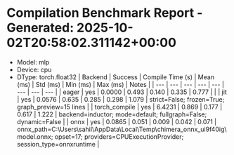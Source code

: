 # Compilation Benchmark Report - Generated: 2025-10-02T20:58:02.311142+00:00
- Model: mlp
- Device: cpu
- DType: torch.float32 | Backend | Success | Compile Time (s) | Mean (ms) | Std (ms) | Min (ms) | Max (ms) | Notes |
| --- | --- | --- | --- | --- | --- | --- | --- |
| eager | yes | 0.0000 | 0.493 | 0.140 | 0.335 | 0.777 | |
| jit | yes | 0.0576 | 0.635 | 0.285 | 0.298 | 1.079 | strict=False; frozen=True; graph_preview=15 lines |
| torch_compile | yes | 6.4231 | 0.869 | 0.177 | 0.617 | 1.222 | backend=inductor; mode=default; fullgraph=False; dynamic=False |
| onnx | yes | 0.0865 | 0.051 | 0.009 | 0.042 | 0.071 | onnx_path=C:\Users\sahil\AppData\Local\Temp\chimera_onnx_ui9f40ig\model.onnx; opset=17; providers=CPUExecutionProvider; session_type=onnxruntime |
